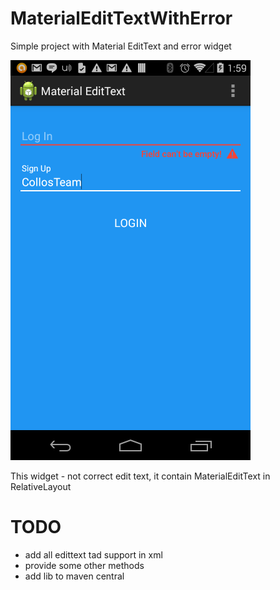 MaterialEditTextWithError
=========================

Simple project with Material EditText and error widget

![Preview](img/sample.png?raw=true "Optional Title")

This widget - not correct edit text, it contain MaterialEditText in RelativeLayout

TODO
====
* add all edittext tad support in xml
* provide some other methods
* add lib to maven central

